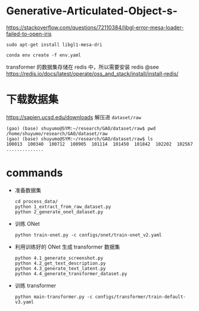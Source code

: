 # Generative-Articulated-Object-s-

https://stackoverflow.com/questions/72110384/libgl-error-mesa-loader-failed-to-open-iris

```
sudo apt-get install libgl1-mesa-dri
```

```
conda env create -f env.yaml
```

transformer 的数据集存储在 redis 中，所以需要安装 redis @see https://redis.io/docs/latest/operate/oss_and_stack/install/install-redis/

# 下载数据集

https://sapien.ucsd.edu/downloads
解压进 `dataset/raw`

```
(gao) (base) shuyumo@SYM:~/research/GAO/dataset/raw$ pwd
/home/shuyumo/research/GAO/dataset/raw
(gao) (base) shuyumo@SYM:~/research/GAO/dataset/raw$ ls
100013  100340  100712  100905  101114  101450  101842  102202  102567 ..............
```

# commands

- 准备数据集

  ```
  cd process_data/
  python 1_extract_from_raw_dataset.py
  python 2_generate_onet_dataset.py
  ```

- 训练 ONet

  ```
  python train-onet.py -c configs/onet/train-onet_v2.yaml
  ```

- 利用训练好的 ONet 生成 transformer 数据集

  ```
  python 4.1_generate_screenshot.py
  python 4.2_get_text_description.py
  python 4.3_generate_text_latent.py
  python 4.4_generate_transformer_dataset.py
  ```

- 训练 transformer

  ```
  python main-transformer.py -c configs/transformer/train-default-v3.yaml
  ```

